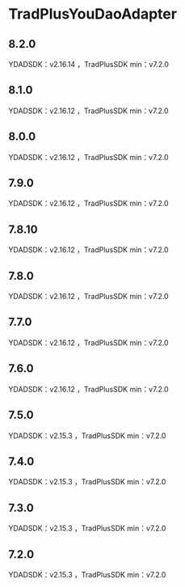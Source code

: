 # TradPlusYouDaoAdapter

## 8.2.0

YDADSDK：v2.16.14 ，TradPlusSDK min：v7.2.0

## 8.1.0

YDADSDK：v2.16.12 ，TradPlusSDK min：v7.2.0

## 8.0.0

YDADSDK：v2.16.12 ，TradPlusSDK min：v7.2.0

## 7.9.0

YDADSDK：v2.16.12 ，TradPlusSDK min：v7.2.0

## 7.8.10

YDADSDK：v2.16.12 ，TradPlusSDK min：v7.2.0

## 7.8.0

YDADSDK：v2.16.12 ，TradPlusSDK min：v7.2.0

## 7.7.0

YDADSDK：v2.16.12 ，TradPlusSDK min：v7.2.0

## 7.6.0

YDADSDK：v2.16.12 ，TradPlusSDK min：v7.2.0

## 7.5.0

YDADSDK：v2.15.3 ，TradPlusSDK min：v7.2.0

## 7.4.0

YDADSDK：v2.15.3 ，TradPlusSDK min：v7.2.0

## 7.3.0

YDADSDK：v2.15.3 ，TradPlusSDK min：v7.2.0

## 7.2.0

YDADSDK：v2.15.3 ，TradPlusSDK min：v7.2.0